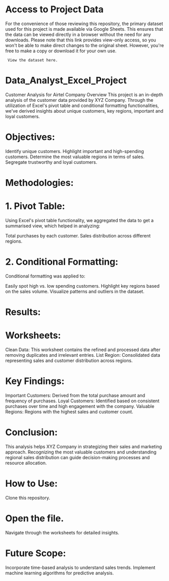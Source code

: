 # Access to Project Data
For the convenience of those reviewing this repository, the primary dataset used for this project is made available via Google Sheets. This ensures that the data can be viewed directly in a browser without the need for any downloads. Please note that this link provides view-only access, so you won't be able to make direct changes to the original sheet. However, you're free to make a copy or download it for your own use.

     View the dataset here.

# Data_Analyst_Excel_Project
Customer Analysis for Airtel Company
Overview
This project is an in-depth analysis of the customer data provided by XYZ Company. Through the utilization of Excel's pivot table and conditional formatting functionalities, we've derived insights about unique customers, key regions, important and loyal customers.

# Objectives:
Identify unique customers.
Highlight important and high-spending customers.
Determine the most valuable regions in terms of sales.
Segregate trustworthy and loyal customers.

# Methodologies:
   # 1. Pivot Table:
Using Excel's pivot table functionality, we aggregated the data to get a summarised view, which helped in analyzing:

Total purchases by each customer.
Sales distribution across different regions.
   # 2. Conditional Formatting:
Conditional formatting was applied to:

Easily spot high vs. low spending customers.
Highlight key regions based on the sales volume.
Visualize patterns and outliers in the dataset.
# Results:
  # Worksheets:
Clean Data: This worksheet contains the refined and processed data after removing duplicates and irrelevant entries.
List Region: Consolidated data representing sales and customer distribution across regions.
 # Key Findings:
Important Customers: Derived from the total purchase amount and frequency of purchases.
Loyal Customers: Identified based on consistent purchases over time and high engagement with the company.
Valuable Regions: Regions with the highest sales and customer count.
 # Conclusion:
This analysis helps XYZ Company in strategizing their sales and marketing approach. Recognizing the most valuable customers and understanding regional sales distribution can guide decision-making processes and resource allocation.

# How to Use:
Clone this repository.
# Open the file.
Navigate through the worksheets for detailed insights.
# Future Scope:
Incorporate time-based analysis to understand sales trends.
Implement machine learning algorithms for predictive analysis.

